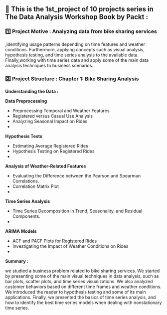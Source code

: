  ## 📌 This is the 1st_project of 10 projects series in The Data Analysis Workshop Book by Packt :

### 1️⃣ Project Motive : Analyzing data from bike sharing services 
,identifying usage patterns depending on time features and weather 
conditions. Furthermore, applying concepts such as visual analysis, 
hypothesis testing, and time series analysis to the available data. Finally,working with time series data and 
apply some of the main data analysis techniques to business scenarios.

### ️2️⃣ Project Structure : Chapter 1: Bike Sharing Analysis
**Understanding the Data :**

**Data Preprocessing**

- Preprocessing Temporal and Weather Features
- Registered versus Casual Use Analysis
- Analyzing Seasonal Impact on Rides
- 
**Hypothesis Tests**

- Estimating Average Registered Rides
- Hypothesis Testing on Registered Rides
- 
**Analysis of Weather-Related Features**

- Evaluating the Difference between the Pearson and Spearman Correlations.
- Correlation Matrix Plot
- 
**Time Series Analysis**

- Time Series Decomposition in Trend, Seasonality, and Residual Components.
- 
**ARIMA Models**

- ACF and PACF Plots for Registered Rides
- Investigating the Impact of Weather Conditions on Rides
- 
**Summary :**

we studied a business problem related to bike sharing services. We 
started by presenting some of the main visual techniques in data analysis, such as 
bar plots, scatter plots, and time series visualizations. We also analyzed customer 
behaviors based on different time frames and weather conditions. We introduced the 
reader to hypothesis testing and some of its main applications. Finally, we presented 
the basics of time series analysis, and how to identify the best time series models 
when dealing with nonstationary time series.
